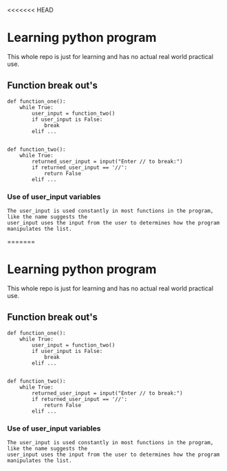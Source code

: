 <<<<<<< HEAD
# Learning python program
This whole repo is just for learning and has no actual real world practical use.




## Function break out's
```
def function_one():
    while True:
        user_input = function_two()
        if user_input is False:
            break
        elif ...	


def function_two():
	while True:
		returned_user_input = input("Enter // to break:")
		if returned_user_input == '//':
			return False
		elif ...
```


### Use of user_input variables
```
The user_input is used constantly in most functions in the program, like the name suggests the
user_input uses the input from the user to determines how the program manipulates the list.
```

=======
# Learning python program
This whole repo is just for learning and has no actual real world practical use.




## Function break out's
```
def function_one():
    while True:
        user_input = function_two()
        if user_input is False:
            break
        elif ...	


def function_two():
	while True:
		returned_user_input = input("Enter // to break:")
		if returned_user_input == '//':
			return False
		elif ...
```


### Use of user_input variables
```
The user_input is used constantly in most functions in the program, like the name suggests the
user_input uses the input from the user to determines how the program manipulates the list.
```


